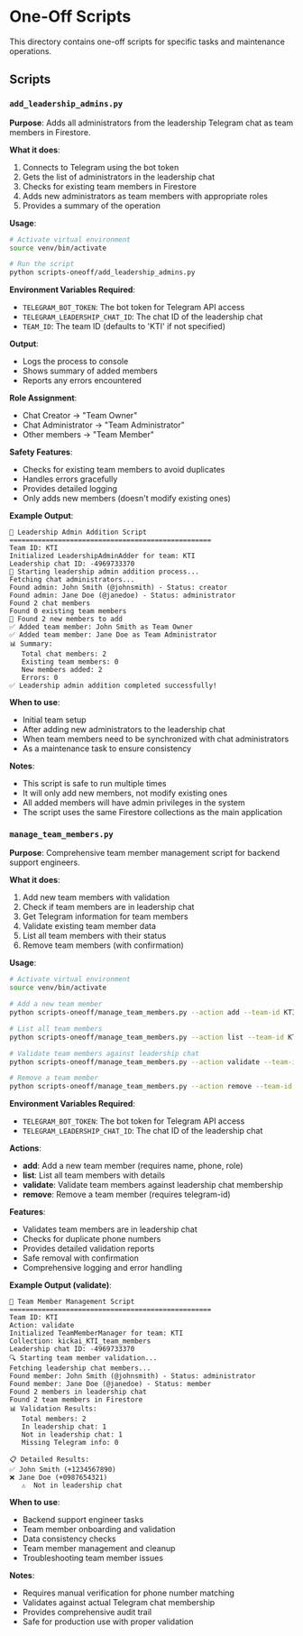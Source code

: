 # One-Off Scripts

This directory contains one-off scripts for specific tasks and maintenance operations.

## Scripts

### `add_leadership_admins.py`

**Purpose**: Adds all administrators from the leadership Telegram chat as team members in Firestore.

**What it does**:
1. Connects to Telegram using the bot token
2. Gets the list of administrators in the leadership chat
3. Checks for existing team members in Firestore
4. Adds new administrators as team members with appropriate roles
5. Provides a summary of the operation

**Usage**:
```bash
# Activate virtual environment
source venv/bin/activate

# Run the script
python scripts-oneoff/add_leadership_admins.py
```

**Environment Variables Required**:
- `TELEGRAM_BOT_TOKEN`: The bot token for Telegram API access
- `TELEGRAM_LEADERSHIP_CHAT_ID`: The chat ID of the leadership chat
- `TEAM_ID`: The team ID (defaults to 'KTI' if not specified)

**Output**:
- Logs the process to console
- Shows summary of added members
- Reports any errors encountered

**Role Assignment**:
- Chat Creator → "Team Owner"
- Chat Administrator → "Team Administrator"
- Other members → "Team Member"

**Safety Features**:
- Checks for existing team members to avoid duplicates
- Handles errors gracefully
- Provides detailed logging
- Only adds new members (doesn't modify existing ones)

**Example Output**:
```
🤖 Leadership Admin Addition Script
==================================================
Team ID: KTI
Initialized LeadershipAdminAdder for team: KTI
Leadership chat ID: -4969733370
🚀 Starting leadership admin addition process...
Fetching chat administrators...
Found admin: John Smith (@johnsmith) - Status: creator
Found admin: Jane Doe (@janedoe) - Status: administrator
Found 2 chat members
Found 0 existing team members
📝 Found 2 new members to add
✅ Added team member: John Smith as Team Owner
✅ Added team member: Jane Doe as Team Administrator
📊 Summary:
   Total chat members: 2
   Existing team members: 0
   New members added: 2
   Errors: 0
✅ Leadership admin addition completed successfully!
```

**When to use**:
- Initial team setup
- After adding new administrators to the leadership chat
- When team members need to be synchronized with chat administrators
- As a maintenance task to ensure consistency

**Notes**:
- This script is safe to run multiple times
- It will only add new members, not modify existing ones
- All added members will have admin privileges in the system
- The script uses the same Firestore collections as the main application

### `manage_team_members.py`

**Purpose**: Comprehensive team member management script for backend support engineers.

**What it does**:
1. Add new team members with validation
2. Check if team members are in leadership chat
3. Get Telegram information for team members
4. Validate existing team member data
5. List all team members with their status
6. Remove team members (with confirmation)

**Usage**:
```bash
# Activate virtual environment
source venv/bin/activate

# Add a new team member
python scripts-oneoff/manage_team_members.py --action add --team-id KTI --name "John Smith" --phone "+1234567890" --role "admin" --telegram-id "123456789" --telegram-username "johnsmith"

# List all team members
python scripts-oneoff/manage_team_members.py --action list --team-id KTI

# Validate team members against leadership chat
python scripts-oneoff/manage_team_members.py --action validate --team-id KTI

# Remove a team member
python scripts-oneoff/manage_team_members.py --action remove --team-id KTI --telegram-id "123456789"
```

**Environment Variables Required**:
- `TELEGRAM_BOT_TOKEN`: The bot token for Telegram API access
- `TELEGRAM_LEADERSHIP_CHAT_ID`: The chat ID of the leadership chat

**Actions**:
- **add**: Add a new team member (requires name, phone, role)
- **list**: List all team members with details
- **validate**: Validate team members against leadership chat membership
- **remove**: Remove a team member (requires telegram-id)

**Features**:
- Validates team members are in leadership chat
- Checks for duplicate phone numbers
- Provides detailed validation reports
- Safe removal with confirmation
- Comprehensive logging and error handling

**Example Output (validate)**:
```
🤖 Team Member Management Script
==================================================
Team ID: KTI
Action: validate
Initialized TeamMemberManager for team: KTI
Collection: kickai_KTI_team_members
Leadership chat ID: -4969733370
🔍 Starting team member validation...
Fetching leadership chat members...
Found member: John Smith (@johnsmith) - Status: administrator
Found member: Jane Doe (@janedoe) - Status: member
Found 2 members in leadership chat
Found 2 team members in Firestore
📊 Validation Results:
   Total members: 2
   In leadership chat: 1
   Not in leadership chat: 1
   Missing Telegram info: 0

📋 Detailed Results:
✅ John Smith (+1234567890)
❌ Jane Doe (+0987654321)
   ⚠️  Not in leadership chat
```

**When to use**:
- Backend support engineer tasks
- Team member onboarding and validation
- Data consistency checks
- Team member management and cleanup
- Troubleshooting team member issues

**Notes**:
- Requires manual verification for phone number matching
- Validates against actual Telegram chat membership
- Provides comprehensive audit trail
- Safe for production use with proper validation 